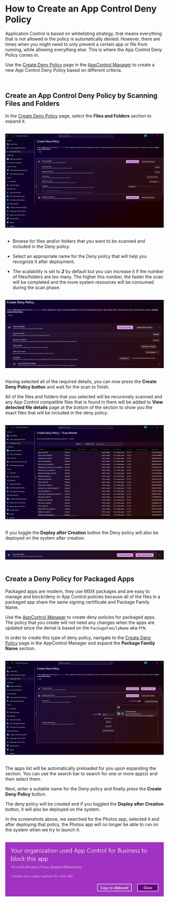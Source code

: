 # How to Create an App Control Deny Policy

Application Control is based on whitelisting strategy, that means everything that is not allowed in the policy is automatically denied. However, there are times when you might need to only prevent a certain app or file from running, while allowing everything else. This is where the App Control Deny Policy comes in.

Use the [Create Deny Policy](https://github.com/HotCakeX/Harden-Windows-Security/wiki/Create-Deny-App-Control-Policy) page in the [AppControl Manager](https://github.com/HotCakeX/Harden-Windows-Security/wiki/AppControl-Manager) to create a new App Control Deny Policy based on different criteria.

<br>

## Create an App Control Deny Policy by Scanning Files and Folders

In the [Create Deny Policy](https://github.com/HotCakeX/Harden-Windows-Security/wiki/Create-Deny-App-Control-Policy) page, select the **Files and Folders** section to expand it.

<br>

<img src="https://raw.githubusercontent.com/HotCakeX/.github/ea0139c82415aa735341490086ff22af03d93a87/Pictures/PNG%20and%20JPG/How%20to%20Create%20an%20App%20Control%20Deny%20Policy/Files%20and%20Folders%20section.png" alt="Deny policy Files and Folders section">

<br>

<br>

* Browse for files and/or folders that you want to be scanned and included in the Deny policy.

* Select an appropriate name for the Deny policy that will help you recognize it after deployment.

* The scalability is set to ***2*** by default but you can increase it if the number of files/folders are too many. The higher this number, the faster the scan will be completed and the more system resources will be consumed during the scan phase.

<br>

<img src="https://raw.githubusercontent.com/HotCakeX/.github/c89b6fd8edeaea7062fb7b73a00b593f13b16c62/Pictures/PNG%20and%20JPG/How%20to%20Create%20an%20App%20Control%20Deny%20Policy/Files%20and%20Folders%20details%20filled.png" alt="Files and Folders deny policy section">

<br>

<br>

Having selected all of the required details, you can now press the **Create Deny Policy button** and wait for the scan to finish.

All of the files and folders that you selected will be recursively scanned and any App Control compatible files that is found in them will be added to **View detected file details** page at the bottom of the section to show you the exact files that will be included in the deny policy.

<br>

<img src="https://raw.githubusercontent.com/HotCakeX/.github/c89b6fd8edeaea7062fb7b73a00b593f13b16c62/Pictures/PNG%20and%20JPG/How%20to%20Create%20an%20App%20Control%20Deny%20Policy/Files%20and%20Folders%20Scan%20Results.png" alt="Files and Folders deny policy section scan results">

<br>

<br>

If you toggle the **Deploy after Creation** button the Deny policy will also be deployed on the system after creation.

<br>

<img src="https://raw.githubusercontent.com/HotCakeX/.github/b716692bc5eac4158f07fb2f1a3f94fa2ecdf609/Pictures/PNG%20and%20JPG/How%20to%20Create%20an%20App%20Control%20Deny%20Policy/Files%20and%20Folders%20Deploy%20button.png" alt="Files and folders section Deploy button focus">

<br>

<br>

## Create a Deny Policy for Packaged Apps

Packaged apps are modern, they use MSIX packages and are easy to manage and block/deny in App Control policies because all of the files in a packaged app share the same signing certificate and Package Family Name.

Use the [AppControl Manager](https://github.com/HotCakeX/Harden-Windows-Security/wiki/AppControl-Manager) to create deny policies for packaged apps. The policy that you create will not need any changes when the apps are updated since the denial is based on the `PackageFamilyName` aka `PFN`.

In order to create this type of deny policy, navigate to the [Create Deny Policy](https://github.com/HotCakeX/Harden-Windows-Security/wiki/Create-Deny-App-Control-Policy) page in the AppControl Manager and expand the **Package Family Name** section.

<br>

<img src="https://raw.githubusercontent.com/HotCakeX/.github/29c774a6339adf75bea5f019ad32a3f214fe764e/Pictures/PNG%20and%20JPG/How%20to%20Create%20an%20App%20Control%20Deny%20Policy/Deny%20policy%20PFN%20app%20selection.png" alt="PFN section selecting apps after search">

<br>

<br>

The apps list will be automatically preloaded for you upon expanding the section. You can use the search bar to search for one or more app(s) and then select them.

Next, enter a suitable name for the Deny policy and finally press the **Create Deny Policy** button.

The deny policy will be created and if you toggled the **Deploy after Creation** button, it will also be deployed on the system.

In the screenshots above, we searched for the Photos app, selected it and after deploying that policy, the Photos app will no longer be able to run on the system when we try to launch it.

<br>

<img src="https://raw.githubusercontent.com/HotCakeX/.github/ce3c1c2553573fcb16036ebee76989ab7dd8a403/Pictures/PNG%20and%20JPG/How%20to%20Create%20an%20App%20Control%20Deny%20Policy/example%20of%20blocked%20photos%20app%20for%20PFN%20section.png" alt="PFN blocked Photos app notice in Windows">

<br>

<br>
